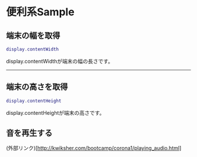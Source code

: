 # 便利系Sample

## 端末の幅を取得

```lua
display.contentWidth
```

display.contentWidthが端末の幅の長さです。

- - -

## 端末の高さを取得

```lua
display.contentHeight
```

display.contentHeightが端末の高さです。

## 音を再生する

(外部リンク)[http://kwiksher.com/bootcamp/corona1/playing_audio.html]